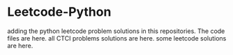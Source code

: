 # Leetcode-Python
adding the python leetcode problem solutions in this repositories. 
The code files are here.
all CTCI problems solutions are here.
some leetcode solutions are here.
































































